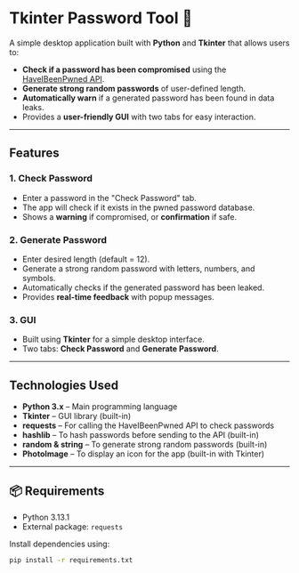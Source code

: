 # Tkinter Password Tool 🔐

A simple desktop application built with **Python** and **Tkinter** that allows users to:

- **Check if a password has been compromised** using the [HaveIBeenPwned API](https://haveibeenpwned.com/API/v3).  
- **Generate strong random passwords** of user-defined length.  
- **Automatically warn** if a generated password has been found in data leaks.  
- Provides a **user-friendly GUI** with two tabs for easy interaction.  

---

##  Features

### 1. Check Password
- Enter a password in the "Check Password" tab.  
- The app will check if it exists in the pwned password database.  
- Shows a **warning** if compromised, or **confirmation** if safe.  

### 2. Generate Password
- Enter desired length (default = 12).  
- Generate a strong random password with letters, numbers, and symbols.  
- Automatically checks if the generated password has been leaked.  
- Provides **real-time feedback** with popup messages.

### 3. GUI
- Built using **Tkinter** for a simple desktop interface.  
- Two tabs: **Check Password** and **Generate Password**.  

---

##  Technologies Used

- **Python 3.x** – Main programming language  
- **Tkinter** – GUI library (built-in)  
- **requests** – For calling the HaveIBeenPwned API to check passwords  
- **hashlib** – To hash passwords before sending to the API (built-in)  
- **random & string** – To generate strong random passwords (built-in)  
- **PhotoImage** – To display an icon for the app (built-in with Tkinter)  

---

## 📦 Requirements

- Python 3.13.1  
- External package: `requests`  

Install dependencies using:

```bash
pip install -r requirements.txt

